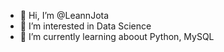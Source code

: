 - 👋 Hi, I’m @LeannJota
- 👀 I’m interested in Data Science
- 🌱 I’m currently learning aboout Python, MySQL

<!---
LeannJota/LeannJota is a ✨ special ✨ repository because its `README.md` (this file) appears on your GitHub profile.
You can click the Preview link to take a look at your changes.
--->

